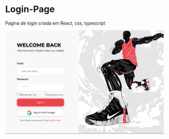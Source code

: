 # Login-Page

Pagina de login criada em React, css, typescript

<img src="./public/README/page-home.png" alt="">
